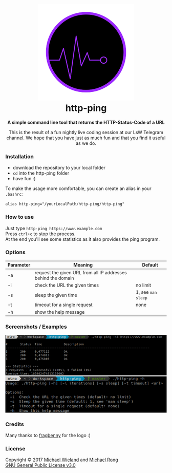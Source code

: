 <h1 align="center">
    <br>
    <img src="assets/images/logo_300x300.png" alt="http-ping logo">
    <br>
    http-ping
</h1>

<p align="center">
<b>A simple command line tool that returns the HTTP-Status-Code of a URL</b></p>

<p align="center">
This is the result of a fun nightly live coding session at our LsW Telegram channel. We hope that you have just as much fun and that you find it useful as we do. 
</p>


### Installation
* download the repository to your local folder
* ```cd``` into the http-ping folder
* have fun :)

To make the usage more comfortable, you can create an alias in your ```.bashrc```:
```
alias http-ping="/yourLocalPath/http-ping/http-ping"
```

### How to use
Just type ```http-ping https://www.example.com```      
Press ```ctrl+c``` to stop the process.       
At the end you'll see some statistics as it also provides the ping program.      

### Options
Parameter | Meaning | Default
--------- | ------- | -------
-a | request the given URL from all IP addresses behind the domain | |
-i | check the URL the given times | no limit
-s | sleep the given time | 1, see ```man sleep```
-t | timeout for a single request | none
-h | show the help message

### Screenshots / Examples
![screenshot1](assets/images/screenshot_ping.png)
![screenshot1](assets/images/screenshot_help.png)

### Credits
Many thanks to [fragbenny](https://fragbenny.de/) for the logo :) 

### License
Copyright © 2017 [Michael Wieland](https://github.com/Programie) and [Michael Rong](https://github.com/mrong)      
[GNU General Public License v3.0](LICENCE)      